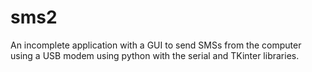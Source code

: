 # sms2
An incomplete application with a GUI to send SMSs from the computer using a USB modem using python with the serial and TKinter libraries.
